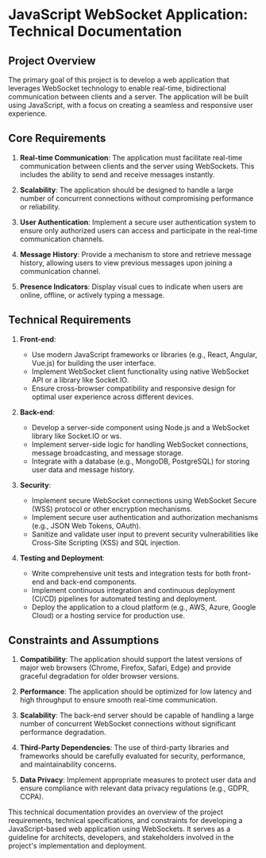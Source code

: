 # JavaScript WebSocket Application: Technical Documentation

## Project Overview

The primary goal of this project is to develop a web application that leverages WebSocket technology to enable real-time, bidirectional communication between clients and a server. The application will be built using JavaScript, with a focus on creating a seamless and responsive user experience.

## Core Requirements

1. **Real-time Communication**: The application must facilitate real-time communication between clients and the server using WebSockets. This includes the ability to send and receive messages instantly.

2. **Scalability**: The application should be designed to handle a large number of concurrent connections without compromising performance or reliability.

3. **User Authentication**: Implement a secure user authentication system to ensure only authorized users can access and participate in the real-time communication channels.

4. **Message History**: Provide a mechanism to store and retrieve message history, allowing users to view previous messages upon joining a communication channel.

5. **Presence Indicators**: Display visual cues to indicate when users are online, offline, or actively typing a message.

## Technical Requirements

1. **Front-end**:
   - Use modern JavaScript frameworks or libraries (e.g., React, Angular, Vue.js) for building the user interface.
   - Implement WebSocket client functionality using native WebSocket API or a library like Socket.IO.
   - Ensure cross-browser compatibility and responsive design for optimal user experience across different devices.

2. **Back-end**:
   - Develop a server-side component using Node.js and a WebSocket library like Socket.IO or ws.
   - Implement server-side logic for handling WebSocket connections, message broadcasting, and message storage.
   - Integrate with a database (e.g., MongoDB, PostgreSQL) for storing user data and message history.

3. **Security**:
   - Implement secure WebSocket connections using WebSocket Secure (WSS) protocol or other encryption mechanisms.
   - Implement secure user authentication and authorization mechanisms (e.g., JSON Web Tokens, OAuth).
   - Sanitize and validate user input to prevent security vulnerabilities like Cross-Site Scripting (XSS) and SQL injection.

4. **Testing and Deployment**:
   - Write comprehensive unit tests and integration tests for both front-end and back-end components.
   - Implement continuous integration and continuous deployment (CI/CD) pipelines for automated testing and deployment.
   - Deploy the application to a cloud platform (e.g., AWS, Azure, Google Cloud) or a hosting service for production use.

## Constraints and Assumptions

1. **Compatibility**: The application should support the latest versions of major web browsers (Chrome, Firefox, Safari, Edge) and provide graceful degradation for older browser versions.

2. **Performance**: The application should be optimized for low latency and high throughput to ensure smooth real-time communication.

3. **Scalability**: The back-end server should be capable of handling a large number of concurrent WebSocket connections without significant performance degradation.

4. **Third-Party Dependencies**: The use of third-party libraries and frameworks should be carefully evaluated for security, performance, and maintainability concerns.

5. **Data Privacy**: Implement appropriate measures to protect user data and ensure compliance with relevant data privacy regulations (e.g., GDPR, CCPA).

This technical documentation provides an overview of the project requirements, technical specifications, and constraints for developing a JavaScript-based web application using WebSockets. It serves as a guideline for architects, developers, and stakeholders involved in the project's implementation and deployment.